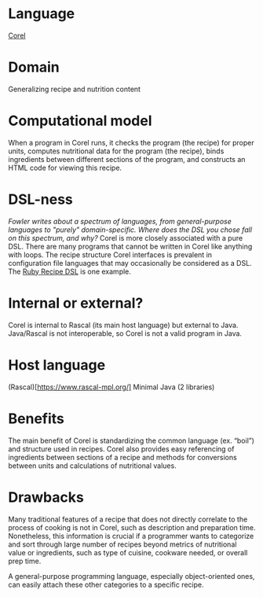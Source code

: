 # Language
[Corel](https://fse.studenttheses.ub.rug.nl/25731/)


# Domain
Generalizing recipe and nutrition content

# Computational model
When a program in Corel runs, it checks the program (the recipe) for proper units, 
computes nutritional data for the program (the recipe), binds ingredients between
different sections of the program, and constructs an HTML code for viewing 
this recipe.

# DSL-ness

_Fowler writes about a spectrum of languages, from general-purpose languages to
"purely" domain-specific. Where does the DSL you chose fall on this spectrum,
and why?_
Corel is more closely associated with a pure DSL. There are many programs
that cannot be written in Corel like anything with loops. The recipe structure
Corel interfaces is prevalent in configuration file languages that may 
occasionally be considered as a DSL. The [Ruby Recipe DSL](https://www.rubydoc.info/github/opscode/chef/Chef/DSL/Recipe) is one example.

# Internal or external?
Corel is internal to Rascal (its main host language) but external to Java. 
Java/Rascal is not interoperable, so Corel is not a valid program in Java.

# Host language
(Rascal)[https://www.rascal-mpl.org/]
Minimal Java (2 libraries)

# Benefits
The main benefit of Corel is standardizing the common language (ex. “boil”) 
and structure used in recipes. Corel also provides easy referencing of ingredients
between sections of a recipe and methods for conversions between units and 
calculations of nutritional values. 

# Drawbacks
Many traditional features of a recipe that does not directly correlate to the process of 
cooking is not in Corel, such as description and preparation time. Nonetheless,
this information is crucial if a programmer wants to categorize and sort
through large number of recipes beyond metrics of nutritional value or ingredients,
such as type of cuisine, cookware needed, or overall prep time. 

A general-purpose programming language, especially object-oriented ones, 
can easily attach these other categories to a specific recipe.
